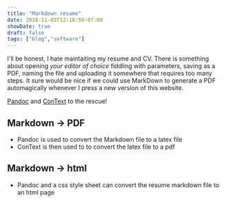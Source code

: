 ```yaml
---
title: "Markdown resume"
date: 2018-11-03T12:18:59-07:00
showDate: true
draft: false
tags: ["blog","software"]
---
```


I'll be honest, I hate maintaiting my resume and CV. There is something about opening *your editor of choice* fiddling with parameters, saving as a PDF, naming the file and uploading it somewhere that requires too many steps. It sure would be nice if we could use MarkDown to generate a PDF automagically whenever I press a new version of this website.

[Pandoc](https://pandoc.org/) and [ConText](https://wiki.contextgarden.net/Main_Page) to the rescue!

## Markdown -> PDF
- Pandoc is used to convert the Markdown file to a latex file
- ConText is then used to to convert the latex file to a pdf

## Markdown -> html
- Pandoc and a css style sheet can convert the resume markdown file to an html page
